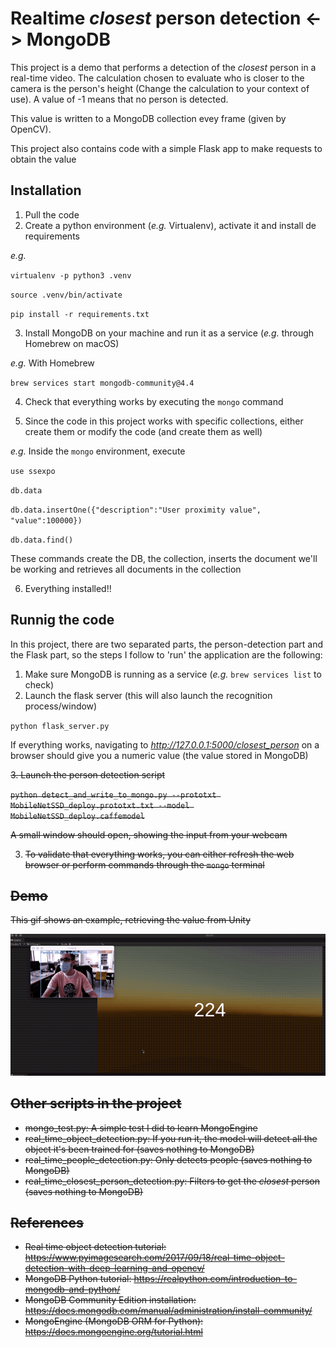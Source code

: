 # Realtime *closest* person detection <-> MongoDB

This project is a demo that performs a detection of the *closest* person in a real-time video. The calculation chosen to evaluate who is closer to the camera is the person's height (Change the calculation to your context of use). A value of -1 means that no person is detected.

This value is written to a MongoDB collection evey frame (given by OpenCV).

This project also contains code with a simple Flask app to make requests to obtain the value

## Installation

1. Pull the code
2. Create a python environment (*e.g.* Virtualenv), activate it and install de requirements

*e.g.* 

`virtualenv -p python3 .venv`

`source .venv/bin/activate`

`pip install -r requirements.txt`

3. Install MongoDB on your machine and run it as a service (*e.g.* through Homebrew on macOS)

*e.g.* With Homebrew

`brew services start mongodb-community@4.4`

4. Check that everything works by executing the `mongo` command

5. Since the code in this project works with specific collections, either create them or modify the code (and create them as well)

*e.g.* Inside the `mongo` environment, execute

`use ssexpo`

`db.data`

`db.data.insertOne({"description":"User proximity value", "value":100000})`

`db.data.find()`

These commands create the DB, the collection, inserts the document we'll be working and retrieves all documents in the collection

6. Everything installed!!

## Runnig the code

In this project, there are two separated parts, the person-detection part and the Flask part, so the steps I follow to 'run' the application are the following:

1. Make sure MongoDB is running as a service (*e.g.* `brew services list` to check)
2. Launch the flask server (this will also launch the recognition process/window)

`python flask_server.py`

If everything works, navigating to *http://127.0.0.1:5000/closest_person* on a browser should give you a numeric value (the value stored in MongoDB)

<s>3. Launch the person detection script</s>

<s>`python detect_and_write_to_mongo.py
        --prototxt MobileNetSSD_deploy.prototxt.txt
        --model MobileNetSSD_deploy.caffemodel`</s>

<s>A small window should open, showing the input from your webcam<s>

3. To validate that everything works, you can either refresh the web browser or perform commands through the `mongo` terminal

## Demo

This gif shows an example, retrieving the value from Unity

![Unity demo](unity_demo.gif)

## Other scripts in the project

- mongo_test.py: A simple test I did to learn MongoEngine
- real_time_object_detection.py: If you run it, the model will detect all the object it's been trained for (saves nothing to MongoDB)
- real_time_people_detection.py: Only detects people (saves nothing to MongoDB)
- real_time_closest_person_detection.py: Filters to get the *closest* person (saves nothing to MongoDB)


## References
- Real time object detection tutorial: https://www.pyimagesearch.com/2017/09/18/real-time-object-detection-with-deep-learning-and-opencv/
- MongoDB Python tutorial: https://realpython.com/introduction-to-mongodb-and-python/
- MongoDB Community Edition installation: https://docs.mongodb.com/manual/administration/install-community/
- MongoEngine (MongoDB ORM for Python): https://docs.mongoengine.org/tutorial.html